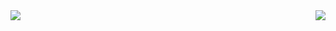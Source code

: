 <img align="left" src="https://github-readme-stats.vercel.app/api/top-langs/?username=thma&layout=compact&theme=material&hide=javascript,html,python,jupyter notebook"/>

<a href="https://thma.github.io/">
  <img align="right" src="https://github-readme-stats.vercel.app/api/pin/?username=thma&repo=thma.github.io&theme=material-dark" />
</a>

<!--
**thma/thma** is a ✨ _special_ ✨ repository because its `README.md` (this file) appears on your GitHub profile.

Here are some ideas to get you started:

- 🔭 I’m currently working on ...
- 🌱 I’m currently learning ...
- 👯 I’m looking to collaborate on ...
- 🤔 I’m looking for help with ...
- 💬 Ask me about ...
- 📫 How to reach me: ...
- 😄 Pronouns: ...
- ⚡ Fun fact: ...
-->

